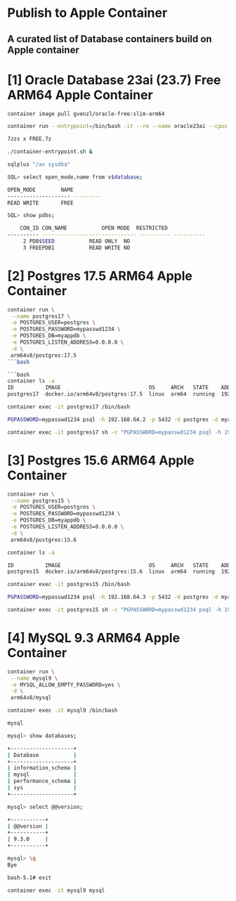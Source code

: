 # Publish to Apple Container
## A curated list of Database containers build on Apple container

# [1] Oracle Database 23ai (23.7) Free ARM64 Apple Container

```bash
container image pull gvenzl/oracle-free:slim-arm64
```

```bash
container run --entrypoint=/bin/bash -it --rm --name oracle23ai --cpus 4 --memory 16g -e ORACLE_PASSWORD=free gvenzl/oracle-free:slim-arm64
```

```bash
7zzs x FREE.7z
```

```bash
./container-entrypoint.sh &
```

```bash
sqlplus "/as sysdba"
```

```bash
SQL> select open_mode,name from v$database;

OPEN_MODE	     NAME
-------------------- ---------
READ WRITE	     FREE

SQL> show pdbs;

    CON_ID CON_NAME			  OPEN MODE  RESTRICTED
---------- ------------------------------ ---------- ----------
	 2 PDB$SEED			  READ ONLY  NO
	 3 FREEPDB1			  READ WRITE NO
```


# [2] Postgres 17.5 ARM64 Apple Container

```bash
container run \
 --name postgres17 \
 -e POSTGRES_USER=postgres \
 -e POSTGRES_PASSWORD=mypasswd1234 \
 -e POSTGRES_DB=myappdb \
 -e POSTGRES_LISTEN_ADDRESS=0.0.0.0 \
 -d \
 arm64v8/postgres:17.5
```bash

```bash
container ls -a
ID          IMAGE                            OS     ARCH   STATE    ADDR
postgres17  docker.io/arm64v8/postgres:17.5  linux  arm64  running  192.168.64.2
```

```bash
container exec -it postgres17 /bin/bash
```

```bash
PGPASSWORD=mypasswd1234 psql -h 192.168.64.2 -p 5432 -U postgres -d myappdb
```

```bash
container exec -it postgres17 sh -c "PGPASSWORD=mypasswd1234 psql -h 192.168.64.2 -p 5432 -U postgres -d myappdb"
```

# [3] Postgres 15.6 ARM64 Apple Container

```bash
container run \
 --name postgres15 \
 -e POSTGRES_USER=postgres \
 -e POSTGRES_PASSWORD=mypasswd1234 \
 -e POSTGRES_DB=myappdb \
 -e POSTGRES_LISTEN_ADDRESS=0.0.0.0 \
 -d \
 arm64v8/postgres:15.6
 ```

```bash
container ls -a
```

```bash
ID          IMAGE                            OS     ARCH   STATE    ADDR
postgres15  docker.io/arm64v8/postgres:15.6  linux  arm64  running  192.168.64.3
```

```bash
container exec -it postgres15 /bin/bash
```

```bash
PGPASSWORD=mypasswd1234 psql -h 192.168.64.3 -p 5432 -U postgres -d myappdb
```

```bash
container exec -it postgres15 sh -c "PGPASSWORD=mypasswd1234 psql -h 192.168.64.3 -p 5432 -U postgres -d myappdb"
```

# [4] MySQL 9.3 ARM64 Apple Container

```bash
container run \
 --name mysql9 \
 -e MYSQL_ALLOW_EMPTY_PASSWORD=yes \
 -d \
 arm64v8/mysql
```

```bash
container exec -it mysql9 /bin/bash
```

```bash
mysql
```

```bash
mysql> show databases;

+--------------------+
| Database           |
+--------------------+
| information_schema |
| mysql              |
| performance_schema |
| sys                |
+--------------------+
```

```bash
mysql> select @@version;

+-----------+
| @@version |
+-----------+
| 9.3.0     |
+-----------+

mysql> \q
Bye

bash-5.1# exit
```

```bash
container exec -it mysql9 mysql
```

